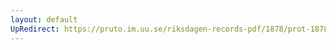 ```yaml
---
layout: default
UpRedirect: https://pruto.im.uu.se/riksdagen-records-pdf/1878/prot-1878--ak--044/prot-1878--ak--044_038.pdf
---
```

